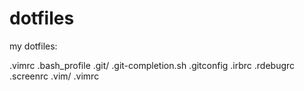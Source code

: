 dotfiles
========
my dotfiles:

.vimrc
.bash_profile
.git/
.git-completion.sh
.gitconfig
.irbrc
.rdebugrc
.screenrc
.vim/
.vimrc

